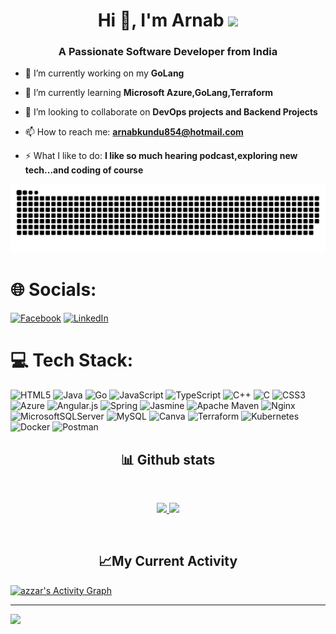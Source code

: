 <div>
<h1 align="center">Hi 👋, I'm Arnab <img height="40" src="https://emoji.gg/assets/emoji/7333-parrotdance.gif"></h1>
<h3 align="center">A Passionate Software Developer from India</h3>

- 🔭 I’m currently working on my **GoLang**

- 🌱 I’m currently learning **Microsoft Azure,GoLang,Terraform**

- 👯 I’m looking to collaborate on **DevOps projects and Backend Projects**

- 📫 How to reach me: **arnabkundu854@hotmail.com**

- ⚡ What I like to do: **I like so much hearing podcast,exploring new tech...and coding of course**


</div>



<div align="center">
  <a href="#">
  <img  src="https://github.com/1999AZZAR/1999AZZAR/blob/main/resources/img/grid-snake.svg"
       alt="snake" /></a>
</div>


# 🌐 Socials:
[![Facebook](https://img.shields.io/badge/Facebook-%231877F2.svg?logo=Facebook&logoColor=white)](https://facebook.com/arnab.kundu.735) [![LinkedIn](https://img.shields.io/badge/LinkedIn-%230077B5.svg?logo=linkedin&logoColor=white)](https://linkedin.com/in/arnweb) 

# 💻 Tech Stack:
![HTML5](https://img.shields.io/badge/html5-%23E34F26.svg?style=for-the-badge&logo=html5&logoColor=white) ![Java](https://img.shields.io/badge/java-%23ED8B00.svg?style=for-the-badge&logo=java&logoColor=white) ![Go](https://img.shields.io/badge/go-%2300ADD8.svg?style=for-the-badge&logo=go&logoColor=white) ![JavaScript](https://img.shields.io/badge/javascript-%23323330.svg?style=for-the-badge&logo=javascript&logoColor=%23F7DF1E) ![TypeScript](https://img.shields.io/badge/typescript-%23007ACC.svg?style=for-the-badge&logo=typescript&logoColor=white) ![C++](https://img.shields.io/badge/c++-%2300599C.svg?style=for-the-badge&logo=c%2B%2B&logoColor=white) ![C](https://img.shields.io/badge/c-%2300599C.svg?style=for-the-badge&logo=c&logoColor=white) ![CSS3](https://img.shields.io/badge/css3-%231572B6.svg?style=for-the-badge&logo=css3&logoColor=white) ![Azure](https://img.shields.io/badge/azure-%230072C6.svg?style=for-the-badge&logo=azure-devops&logoColor=white) ![Angular.js](https://img.shields.io/badge/angular.js-%23E23237.svg?style=for-the-badge&logo=angularjs&logoColor=white) ![Spring](https://img.shields.io/badge/spring-%236DB33F.svg?style=for-the-badge&logo=spring&logoColor=white) ![Jasmine](https://img.shields.io/badge/jasmine-%238A4182.svg?style=for-the-badge&logo=jasmine&logoColor=white) ![Apache Maven](https://img.shields.io/badge/Apache%20Maven-C71A36?style=for-the-badge&logo=Apache%20Maven&logoColor=white) ![Nginx](https://img.shields.io/badge/nginx-%23009639.svg?style=for-the-badge&logo=nginx&logoColor=white) ![MicrosoftSQLServer](https://img.shields.io/badge/Microsoft%20SQL%20Sever-CC2927?style=for-the-badge&logo=microsoft%20sql%20server&logoColor=white) ![MySQL](https://img.shields.io/badge/mysql-%2300f.svg?style=for-the-badge&logo=mysql&logoColor=white) ![Canva](https://img.shields.io/badge/Canva-%2300C4CC.svg?style=for-the-badge&logo=Canva&logoColor=white) ![Terraform](https://img.shields.io/badge/terraform-%235835CC.svg?style=for-the-badge&logo=terraform&logoColor=white) ![Kubernetes](https://img.shields.io/badge/kubernetes-%23326ce5.svg?style=for-the-badge&logo=kubernetes&logoColor=white) ![Docker](https://img.shields.io/badge/docker-%230db7ed.svg?style=for-the-badge&logo=docker&logoColor=white) ![Postman](https://img.shields.io/badge/Postman-FF6C37?style=for-the-badge&logo=postman&logoColor=white)


  <div>
    <h2 align="center"> 📊 Github stats </h2>
      <br/>
        <p align="center">
          <a href="#">
          <img width="49.5%" src="https://github-readme-stats.vercel.app/api?username=ArnWEB&show_icons=true&theme=gruvbox&hide_border=true" />
          <img width="49.5%" src="https://github-readme-streak-stats.herokuapp.com/?user=ArnWEB&theme=gruvbox&hide_border=true" />
          </a>
       </p>
     <br>
  </div>    


  <h2 align="center"> 📈My Current Activity </h2>
<a href="https://github.com/ashutosh00710/github-readme-activity-graph"><img alt="azzar's Activity Graph" src="https://activity-graph.herokuapp.com/graph/?username=ArnWEB&bg_color=000&color=fff&line=00E676&point=fff&hide_border=true" /></a>


---
[![](https://visitcount.itsvg.in/api?id=ArnWEB&icon=0&color=0)](https://visitcount.itsvg.in)
